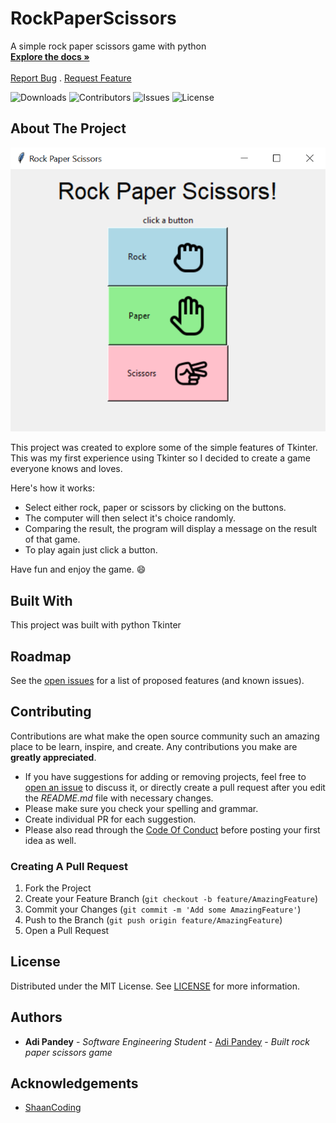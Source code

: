 # RockPaperScissors
A simple rock paper scissors game with python
<br/>
    <a href="https://github.com/HimalayanPanda/RockPaperScissors"><strong>Explore the docs »</strong></a>
    <br/>
    <br/>
    <a href="https://github.com/HimalayanPanda/RockPaperScissors/issues">Report Bug</a>
    .
    <a href="https://github.com/HimalayanPanda/RockPaperScissors/issues">Request Feature</a>
  </p>
</p>

![Downloads](https://img.shields.io/github/downloads/HimalayanPanda/RockPaperScissors/total) ![Contributors](https://img.shields.io/github/contributors/HimalayanPanda/RockPaperScissors?color=dark-green) ![Issues](https://img.shields.io/github/issues/HimalayanPanda/RockPaperScissors) ![License](https://img.shields.io/github/license/HimalayanPanda/RockPaperScissors) 

## About The Project

![Screen Shot](images/screenshot.png)

This project was created to explore some of the simple features of Tkinter. This was my first experience using Tkinter so I decided to create a game everyone knows and loves.

Here's how it works:

* Select either rock, paper or scissors by clicking on the buttons.
* The computer will then select it's choice randomly.
* Comparing the result, the program will display a message on the result of that game.
* To play again just click a button.

Have fun and enjoy the game. :smile:

## Built With

This project was built with python Tkinter

## Roadmap

See the [open issues](https://github.com/HimalayanPanda/RockPaperScissors/issues) for a list of proposed features (and known issues).

## Contributing

Contributions are what make the open source community such an amazing place to be learn, inspire, and create. Any contributions you make are **greatly appreciated**.
* If you have suggestions for adding or removing projects, feel free to [open an issue](https://github.com/HimalayanPanda/RockPaperScissors/issues/new) to discuss it, or directly create a pull request after you edit the *README.md* file with necessary changes.
* Please make sure you check your spelling and grammar.
* Create individual PR for each suggestion.
* Please also read through the [Code Of Conduct](https://github.com/HimalayanPanda/RockPaperScissors/blob/main/CODE_OF_CONDUCT.md) before posting your first idea as well.

### Creating A Pull Request

1. Fork the Project
2. Create your Feature Branch (`git checkout -b feature/AmazingFeature`)
3. Commit your Changes (`git commit -m 'Add some AmazingFeature'`)
4. Push to the Branch (`git push origin feature/AmazingFeature`)
5. Open a Pull Request

## License

Distributed under the MIT License. See [LICENSE](https://github.com/HimalayanPanda/RockPaperScissors/blob/main/LICENSE.md) for more information.

## Authors

* **Adi Pandey** - *Software Engineering Student* - [Adi Pandey](https://github.com/HimalayanPanda) - *Built rock paper scissors game*

## Acknowledgements

* [ShaanCoding](https://github.com/ShaanCoding/)
